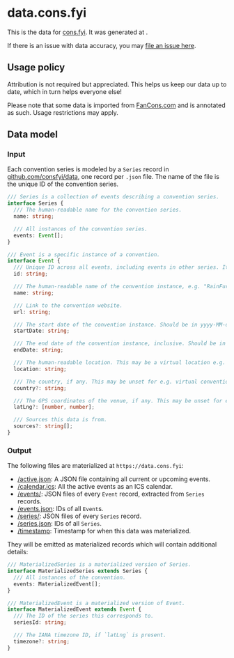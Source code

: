 # data.cons.fyi

This is the data for [cons.fyi](https://cons.fyi). It was generated at <span id="timestamp"></span><script type="module">document.getElementById('timestamp').textContent = new Date(await (await fetch('/timestamp')).text()).toString();</script>.

If there is an issue with data accuracy, you may [file an issue here](https://github.com/consfyi/data/issues/new?template=missing-or-incorrect-convention.md).

## Usage policy

Attribution is not required but appreciated. This helps us keep our data up to date, which in turn helps everyone else!

Please note that some data is imported from [FanCons.com](https://fancons.com) and is annotated as such. Usage restrictions may apply.

## Data model

### Input

Each convention series is modeled by a `Series` record in [github.com/consfyi/data](https://github.com/consfyi/data), one record per `.json` file. The name of the file is the unique ID of the convention series.

```typescript
/// Series is a collection of events describing a convention series.
interface Series {
  /// The human-readable name for the convention series.
  name: string;

  /// All instances of the convention series.
  events: Event[];
}

/// Event is a specific instance of a convention.
interface Event {
  /// Unique ID across all events, including events in other series. It should include the convention name, e.g. `rainfurrest-2016`.
  id: string;

  /// The human-readable name of the convention instance, e.g. "RainFurrest 2016".
  name: string;

  /// Link to the convention website.
  url: string;

  /// The start date of the convention instance. Should be in yyyy-MM-dd format.
  startDate: string;

  /// The end date of the convention instance, inclusive. Should be in yyyy-MM-dd format.
  endDate: string;

  /// The human-readable location. This may be a virtual location e.g. "VRChat".
  location: string;

  /// The country, if any. This may be unset for e.g. virtual conventions.
  country?: string;

  /// The GPS coordinates of the venue, if any. This may be unset for e.g. virtual conventions.
  latLng?: [number, number];

  /// Sources this data is from.
  sources?: string[];
}
```

### Output

The following files are materialized at `https://data.cons.fyi`:
- [/active.json](/active.json): A JSON file containing all current or upcoming events.
- [/calendar.ics](/calendar.ics): All the active events as an ICS calendar.
- [/events/](/events/): JSON files of every `Event` record, extracted from `Series` records.
- [/events.json](/events.json): IDs of all `Event`s.
- [/series/](/series/): JSON files of every `Series` record.
- [/series.json](/series.json): IDs of all `Series`.
- [/timestamp](/timestamp): Timestamp for when this data was materialized.

They will be emitted as materialized records which will contain additional details:

```typescript
/// MaterializedSeries is a materialized version of Series.
interface MaterializedSeries extends Series {
  /// All instances of the convention.
  events: MaterializedEvent[];
}

/// MaterializedEvent is a materialized version of Event.
interface MaterializedEvent extends Event {
  /// The ID of the series this corresponds to.
  seriesId: string;

  /// The IANA timezone ID, if `latLng` is present.
  timezone?: string;
}
```
